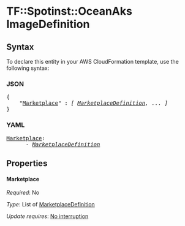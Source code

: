 # TF::Spotinst::OceanAks ImageDefinition

## Syntax

To declare this entity in your AWS CloudFormation template, use the following syntax:

### JSON

<pre>
{
    "<a href="#marketplace" title="Marketplace">Marketplace</a>" : <i>[ <a href="marketplacedefinition.md">MarketplaceDefinition</a>, ... ]</i>
}
</pre>

### YAML

<pre>
<a href="#marketplace" title="Marketplace">Marketplace</a>: <i>
      - <a href="marketplacedefinition.md">MarketplaceDefinition</a></i>
</pre>

## Properties

#### Marketplace

_Required_: No

_Type_: List of <a href="marketplacedefinition.md">MarketplaceDefinition</a>

_Update requires_: [No interruption](https://docs.aws.amazon.com/AWSCloudFormation/latest/UserGuide/using-cfn-updating-stacks-update-behaviors.html#update-no-interrupt)

